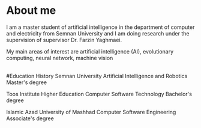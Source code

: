 # About me
I am a master student of artificial intelligence in the department of computer and electricity from Semnan University and I am doing research under the supervision of supervisor Dr. Farzin Yaghmaei.

My main areas of interest are artificial intelligence (AI), evolutionary computing, neural network, machine vision

<br/>
#Education History
Semnan University
Artificial Intelligence and Robotics
Master's degree

Toos Institute Higher Education 
Computer Software Technology
Bachelor's degree

Islamic Azad University of Mashhad
Computer Software Engineering
Associate's degree


